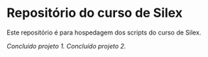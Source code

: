 # Repositório do curso de Silex

Este repositório é para hospedagem dos scripts do curso de Silex.

*Concluído projeto 1.*
*Concluído projeto 2.*